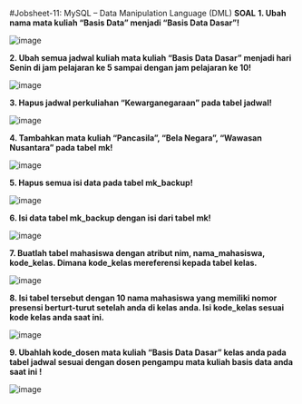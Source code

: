 #Jobsheet-11: MySQL – Data Manipulation Language (DML)
**SOAL**
**1. Ubah nama mata kuliah “Basis Data” menjadi “Basis Data Dasar”!**

![image](https://github.com/sitimilana/learn-database-phpmyadmin/assets/160199567/e9a83125-3b10-4767-be2e-a6dc99ee4bc8)

**2. Ubah semua jadwal kuliah mata kuliah “Basis Data Dasar” menjadi hari Senin di jam pelajaran ke 5
sampai dengan jam pelajaran ke 10!**

![image](https://github.com/sitimilana/learn-database-phpmyadmin/assets/160199567/94e04b2b-2ff6-45f3-9e94-7bce0381dd72)

**3. Hapus jadwal perkuliahan “Kewarganegaraan” pada tabel jadwal!**

![image](https://github.com/sitimilana/learn-database-phpmyadmin/assets/160199567/25aa5fec-40f5-4404-8494-c2a4315b889c)

**4. Tambahkan mata kuliah “Pancasila”, “Bela Negara”, “Wawasan Nusantara” pada tabel mk!**

![image](https://github.com/sitimilana/learn-database-phpmyadmin/assets/160199567/a73d4c35-7215-4edb-bb5b-5f2d3ca1d68d)

**5. Hapus semua isi data pada tabel mk_backup!**

![image](https://github.com/sitimilana/learn-database-phpmyadmin/assets/160199567/a35473fe-61e9-461e-b57e-bbab423ae2f8)

**6. Isi data tabel mk_backup dengan isi dari tabel mk!**

![image](https://github.com/sitimilana/learn-database-phpmyadmin/assets/160199567/6fb7f377-64db-4290-872a-e9e535d57530)

**7. Buatlah tabel mahasiswa dengan atribut nim, nama_mahasiswa, kode_kelas. Dimana kode_kelas
mereferensi kepada tabel kelas.**

![image](https://github.com/sitimilana/learn-database-phpmyadmin/assets/160199567/164a2ab3-639d-4a24-80a5-1d2e5ced700c)

**8. Isi tabel tersebut dengan 10 nama mahasiswa yang memiliki nomor
presensi berturt-turut setelah anda di kelas anda. Isi kode_kelas sesuai kode kelas anda saat ini.**

![image](https://github.com/sitimilana/learn-database-phpmyadmin/assets/160199567/b72e42ea-5cd0-4209-9a55-bdd71279481d)

**9. Ubahlah kode_dosen mata kuliah “Basis Data Dasar” kelas anda pada tabel jadwal sesuai dengan
dosen pengampu mata kuliah basis data anda saat ini !**

![image](https://github.com/sitimilana/learn-database-phpmyadmin/assets/160199567/47857fc9-a2bf-4ec4-a0a4-0292f3241025)
